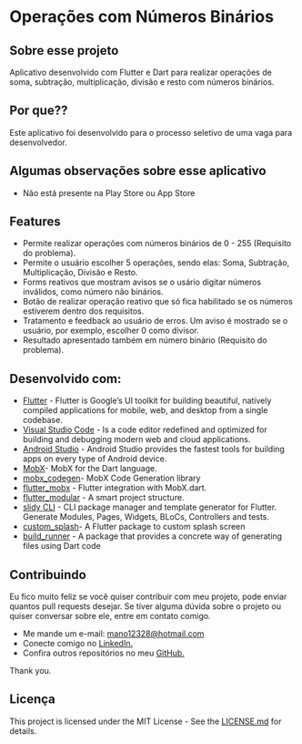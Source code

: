 # Operações com Números Binários

## Sobre esse projeto

Aplicativo desenvolvido com Flutter e Dart para realizar operações de soma, subtração, multiplicação, divisão e resto com números binários.

## Por que??

Este aplicativo foi desenvolvido para o processo seletivo de uma vaga para desenvolvedor.

## Algumas observações sobre esse aplicativo

* Não está presente na Play Store ou App Store

## Features

* Permite realizar operações com números binários de 0 - 255 (Requisito do problema).
* Permite o usuário escolher 5 operações, sendo elas: Soma, Subtração, Multiplicação, Divisão e Resto.
* Forms reativos que mostram avisos se o usário digitar números inválidos, como número não binários.
* Botão de realizar operação reativo que só fica habilitado se os números estiverem dentro dos requisitos.
* Tratamento e feedback ao usuário de erros. Um aviso é mostrado se o usuário, por exemplo, escolher 0 como divisor.
* Resultado apresentado também em número binário (Requisito do problema).

## Desenvolvido com:

* [Flutter](https://flutter.dev/) - Flutter is Google’s UI toolkit for building beautiful, natively compiled applications for mobile, web, and desktop from a single codebase.
* [Visual Studio Code](https://code.visualstudio.com/) - Is a code editor redefined and optimized for building and debugging modern web and cloud applications.
* [Android Studio](https://developer.android.com/studio?hl=pt-br) - Android Studio provides the fastest tools for building apps on every type of Android device.
* [MobX](https://pub.dev/packages/mobx)- MobX for the Dart language.
* [mobx_codegen](https://pub.dev/packages/mobx_codegen)- MobX Code Generation library
* [flutter_mobx](https://pub.dev/packages/flutter_mobx) - Flutter integration with MobX.dart.
* [flutter_modular](https://pub.dev/packages/flutter_modular) - A smart project structure.
* [slidy CLI](https://github.com/Flutterando/slidy) - CLI package manager and template generator for Flutter. Generate Modules, Pages, Widgets, BLoCs, Controllers and tests.
* [custom_splash](https://pub.dev/packages/custom_splash)- A Flutter package to custom splash screen
* [build_runner](https://pub.dev/packages/build_runner) - A package that provides a concrete way of generating files using Dart code


## Contribuindo

Eu fico muito feliz se você quiser contribuir com meu projeto, pode enviar quantos pull requests desejar. Se tiver alguma dúvida sobre o projeto ou quiser conversar sobre ele, entre em contato comigo.

* Me mande um e-mail: mano12328@hotmail.com
* Conecte comigo no [LinkedIn.](https://www.linkedin.com/in/manoel-ribeiro-06aa43134/)
* Confira outros repositórios no meu [GitHub.](https://github.com/manoellribeiro)

Thank you.

## Licença

This project is licensed under the MIT License - See the [LICENSE.md](https://github.com/manoellribeiro/budget-CivilEngineeringProjects/blob/master/LICENSE) for details.

